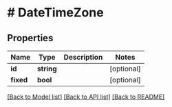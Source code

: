 # # DateTimeZone

## Properties

Name | Type | Description | Notes
------------ | ------------- | ------------- | -------------
**id** | **string** |  | [optional]
**fixed** | **bool** |  | [optional]

[[Back to Model list]](../../README.md#models) [[Back to API list]](../../README.md#endpoints) [[Back to README]](../../README.md)
